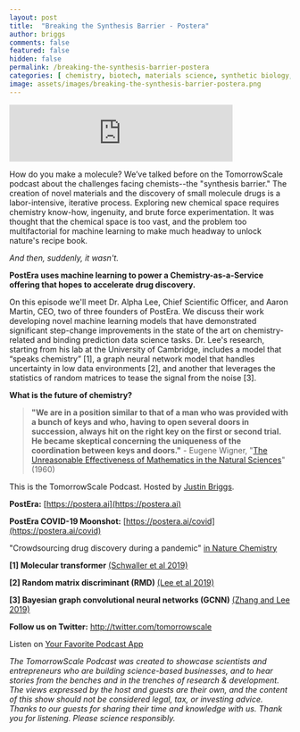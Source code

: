 ```yaml
---
layout: post
title:  "Breaking the Synthesis Barrier - Postera"
author: briggs
comments: false
featured: false
hidden: false
permalink: /breaking-the-synthesis-barrier-postera
categories: [ chemistry, biotech, materials science, synthetic biology, data science, mathematics, machine learning, ai, startup ]
image: assets/images/breaking-the-synthesis-barrier-postera.png
---
```


<iframe src="https://anchor.fm/tomorrowscale/embed/episodes/Breaking-the-Synthesis-Barrier---PostEra-eklh4i" height="102px" width="400px" frameborder="0" scrolling="no"></iframe>

How do you make a molecule? We’ve talked before on the TomorrowScale podcast about the challenges facing chemists--the "synthesis barrier." The creation of novel materials and the discovery of small molecule drugs is a labor-intensive, iterative process. Exploring new chemical space requires chemistry know-how, ingenuity, and brute force experimentation. It was thought that the chemical space is too vast, and the problem too multifactorial for machine learning to make much headway to unlock nature's recipe book. 

*And then, suddenly, it wasn't.*

**PostEra uses machine learning to power a Chemistry-as-a-Service offering that hopes to accelerate drug discovery.**

On this episode we'll meet Dr. Alpha Lee, Chief Scientific Officer, and Aaron Martin, CEO, two of three founders of PostEra.  We discuss their work developing novel machine learning models that have demonstrated significant step-change improvements in the state of the art on chemistry-related and binding prediction data science tasks. Dr. Lee's research, starting from his lab at the University of Cambridge, includes a model that “speaks chemistry” [1], a graph neural network model that handles uncertainty in low data environments [2], and another that leverages the statistics of random matrices to tease the signal from the noise [3]. 

**What is the future of chemistry?**

> **"We are in a position similar to that of a man who was provided with a bunch of keys and who, having to open several doors in succession, always hit on the right key on the first or second trial. He became skeptical concerning the uniqueness of the coordination between keys and doors."** - Eugene Wigner, "[The Unreasonable Effectiveness of Mathematics in the Natural Sciences](https://doi.org/10.1002/cpa.3160130102)" (1960)

This is the TomorrowScale Podcast. Hosted by [Justin Briggs](https://www.linkedin.com/in/briggsly).

**PostEra:** [https://postera.ai](https://postera.ai)

**PostEra COVID-19 Moonshot:** [https://postera.ai/covid](https://postera.ai/covid)

"Crowdsourcing drug discovery during a pandemic" [in Nature Chemistry](https://www.nature.com/articles/s41557-020-0496-2)

**[1] Molecular transformer** [(Schwaller et al 2019)](https://doi.org/10.1021/acscentsci.9b00576)

**[2] Random matrix discriminant (RMD)** [(Lee et al 2019)]([https://doi.org/10.1073/pnas.1810847116](https://doi.org/10.1073/pnas.1810847116))

**[3] Bayesian graph convolutional neural networks (GCNN)** [(Zhang and Lee 2019)]([https://doi.org/10.1039/C9SC00616H](https://doi.org/10.1039/C9SC00616H))

**Follow us on Twitter:** <a href="http://twitter.com/tomorrowscale" target="_blank" rel="noopener ugc noreferrer">http://twitter.com/tomorrowscale</a>

Listen on [Your Favorite Podcast App](https://anchor.fm/tomorrowscale/)

*The TomorrowScale Podcast was created to showcase scientists and entrepreneurs who are building science-based businesses, and to hear stories from the benches and in the trenches of research & development. The views expressed by the host and guests are their own, and the content of this show should not be considered legal, tax, or investing advice. Thanks to our guests for sharing their time and knowledge with us. Thank you for listening. Please science responsibly.*